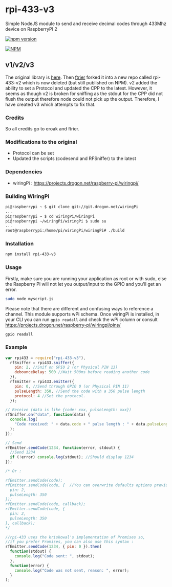 # rpi-433-v3

Simple NodeJS module to send and receive decimal codes through 433Mhz device on RaspberryPI 2

[![npm version](https://badge.fury.io/js/rpi-433-v3.svg)](http://badge.fury.io/js/rpi-433-v3)

[![NPM](https://nodei.co/npm/rpi-433-v3.png?downloads=true)](https://nodei.co/npm/rpi-433-v3/)

## v1/v2/v3

The original library is [here](https://github.com/eroak/rpi-433/). Then [ftrier](https://github.com/ftrier/) forked it into a new repo called rpi-433-v2 which is now deleted (but still published on NPM). v2 added the ability to set a Protocol and updated the CPP to the latest. However, it seems as though v2 is broken for sniffing as the stdout for the CPP did not flush the output therefore node could not pick up the output. Therefore, I have created v3 which attempts to fix that.

### Credits

So all credits go to eroak and ftrier.

### Modifications to the original

- Protocol can be set
- Updated the scripts (codesend and RFSniffer) to the latest

### Dependencies

- wiringPi : https://projects.drogon.net/raspberry-pi/wiringpi/

### Building WiringPi

```bash
pi@raspberrypi ~ $ git clone git://git.drogon.net/wiringPi
...
pi@raspberrypi ~ $ cd wiringPi/wiringPi
pi@raspberrypi ~/wiringPi/wiringPi $ sudo su
...
root@raspberrypi:/home/pi/wiringPi/wiringPi# ./build
```

### Installation

```bash
npm install rpi-433-v3
```

### Usage

Firstly, make sure you are running your application as root or with sudo, else the Raspberry Pi will not let you output/input to the GPIO and you'll get an error.

```bash
sudo node myscript.js
```

Please note that there are different and confusing ways to reference a channel. This module supports wPi schema. Once wiringPi is installed, in your CLI you can run `gpio readall` and check the wPi column or consult https://projects.drogon.net/raspberry-pi/wiringpi/pins/

```bash
gpio readall
```

### Example

```js
var rpi433 = require("rpi-433-v3"),
  rfSniffer = rpi433.sniffer({
    pin: 2, //Snif on GPIO 2 (or Physical PIN 13)
    debounceDelay: 500 //Wait 500ms before reading another code
  }),
  rfEmitter = rpi433.emitter({
    pin: 0, //Send through GPIO 0 (or Physical PIN 11)
    pulseLength: 350, //Send the code with a 350 pulse length
    protocol: 4 //Set the protocol.
  });

// Receive (data is like {code: xxx, pulseLength: xxx})
rfSniffer.on("data", function(data) {
  console.log(
    "Code received: " + data.code + " pulse length : " + data.pulseLength
  );
});

// Send
rfEmitter.sendCode(1234, function(error, stdout) {
  //Send 1234
  if (!error) console.log(stdout); //Should display 1234
});

/* Or :

rfEmitter.sendCode(code);
rfEmitter.sendCode(code, {  //You can overwrite defaults options previously set (only for this sent)
  pin: 2,
  pulseLength: 350
});
rfEmitter.sendCode(code, callback);
rfEmitter.sendCode(code, {
  pin: 2,
  pulseLength: 350
}, callback);
*/

//rpi-433 uses the kriskowal's implementation of Promises so,
//if you prefer Promises, you can also use this syntax :
rfEmitter.sendCode(1234, { pin: 0 }).then(
  function(stdout) {
    console.log("Code sent: ", stdout);
  },
  function(error) {
    console.log("Code was not sent, reason: ", error);
  }
);
```
